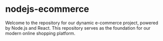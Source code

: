 # nodejs-ecommerce
Welcome to the repository for our dynamic e-commerce project, powered by Node.js and React. This repository serves as the foundation for our modern online shopping platform.
